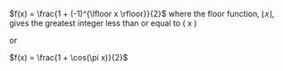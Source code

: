$f(x) = \frac{1 + (-1)^{\lfloor x \rfloor}}{2}$ where the floor function, $\lfloor x \rfloor$, gives the greatest integer less than or equal to ( x )

or 

$f(x) = \frac{1 + \cos(\pi x)}{2}$
